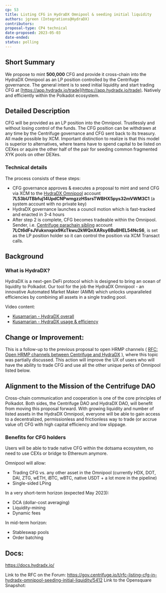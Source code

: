 ```yaml
---
cp: 53
title: Listing CFG in HydraDX Omnipool & seeding initial liquidity
authors: jgreen (Integrations@HydraDX)
contributors:
proposal-type: CP4 technical
date-proposed: 2023-05-03
date-ended: 
status: polling
---
```


## Short Summary
We propose to mint **500,000** CFG and provide it cross-chain into the HydraDX Omnipool as an LP position controlled by the Centrifuge governance. The general intent is to seed initial liquidity and start trading CFG at [https://app.hydradx.io/trade](https://app.hydradx.io/trade). Natively and efficiently within the Polkadot ecosystem.

## Detailed Description
CFG will be provided as an LP position into the Omnipool. Trustlessly and without losing control of the funds. The CFG position can be withdrawn at any time by the Centrifuge governance and CFG sent back to its treasury. All made possible by XCM.
Important distinction to realize is that this model is superior to alternatives, where teams have to spend capital to be listed on CEXes or aquire the other half of the pair for seeding common fragmented XYK pools on other DEXes.


### Technical details
The process consists of these steps:

* CFG governance approves & executes a proposal to mint and send CFG via XCM to the [HydraDX Omnipool](https://hydradx.subscan.io/account/7L53bUTBbfuj14UpdCNPwmgzzHSsrsTWBHX5pys32mVWM3C1) account **7L53bUTBbfuj14UpdCNPwmgzzHSsrsTWBHX5pys32mVWM3C1** (a system account with no private key)
* HydraDX governance launches a council motion which is fast-tracked and enacted in 3-4 hours
* After step 2 is complete, CFG becomes tradeable within the Omnipool. Sender, i.e. [Centrifuge parachain sibling](https://hydradx.subscan.io/account/7LCt6dFsJVukxnxpix9KcTkwu2kWQnXARsy6BuBHEL54NcS6) account **7LCt6dFsJVukxnxpix9KcTkwu2kWQnXARsy6BuBHEL54NcS6**, is set as the LP position holder so it can control the position via XCM Transact calls.

## Background

### What is HydraDX?
HydraDX is a next-gen DeFi protocol which is designed to bring an ocean of liquidity to Polkadot. Our tool for the job the HydraDX Omnipool - an innovative Automated Market Maker (AMM) which unlocks unparalleled efficiencies by combining all assets in a single trading pool.

Video content:
* [Kusamarian - HydraDX overall](https://www.youtube.com/watch?v=DxoJGyALcJs&ab_channel=TheKusamarian)
* [Kusamarian - HydraDX usage & efficiency](https://www.youtube.com/watch?v=ZkwAJmIXce4&t=43s&ab_channel=TheKusamarian)

## Change or Improvement:
This is a follow-up to the previous proposal to open HRMP channels ( [RFC: Open HRMP channels between Centrifuge and HydraDX](https://gov.centrifuge.io/t/rfc-open-hrmp-channels-between-centrifuge-and-hydradx/5104) ), where this topic was partially discussed.
This action will improve the UX of users who will have the ability to trade CFG and use all the other unique perks of Omnipool listed below.

## Alignment to the Mission of the Centrifuge DAO
Cross-chain communication and cooperation is one of the core principles of Polkadot. Both sides, the Centrifuge DAO and HydraDX DAO, will benefit from moving this proposal forward. With growing liquidity and number of listed assets in the HydraDX Omnipool, everyone will be able to gain access to a decentralized, permissionless and frictionless way to trade (or accrue value of) CFG with high capital efficiency and low slippage.

### Benefits for CFG holders

Users will be able to trade native CFG within the dotsama ecosystem, no need to use CEXs or bridge to Ethereum anymore.

Omnipool will allow:
*  Trading CFG vs. any other asset in the Omnipool (currently HDX, DOT, DAI, ZTG, wETH, iBTC, wBTC, native USDT + a lot more in the pipeline)
*  Single-sided LPing

In a very short-term horizon (expected May 2023):
*  DCA (dollar-cost averaging)
*  Liquidity-mining
*  Dynamic fees
  
In mid-term horizon:
*  Stableswap pools
*  Order batching


## Docs:
https://docs.hydradx.io/ 

Link to the RFC on the Forum: https://gov.centrifuge.io/t/rfc-listing-cfg-in-hydradx-omnipool-seeding-initial-liquidity/5412
Link to the Opensquare Snapshot: 
